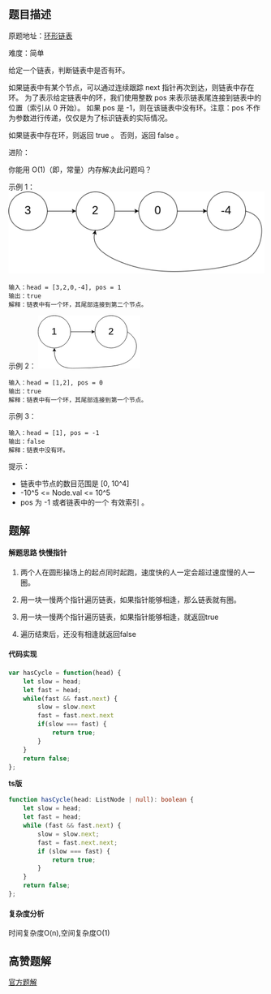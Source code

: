 ## 题目描述

原题地址：[环形链表](https://leetcode-cn.com/problems/linked-list-cycle/)

难度：简单

给定一个链表，判断链表中是否有环。

如果链表中有某个节点，可以通过连续跟踪 next 指针再次到达，则链表中存在环。 为了表示给定链表中的环，我们使用整数 pos 来表示链表尾连接到链表中的位置（索引从 0 开始）。 如果 pos 是 -1，则在该链表中没有环。注意：pos 不作为参数进行传递，仅仅是为了标识链表的实际情况。

如果链表中存在环，则返回 true 。 否则，返回 false 。

进阶：

你能用 O(1)（即，常量）内存解决此问题吗？

示例 1：
![](../img/circularlinkedlist.png)
```
输入：head = [3,2,0,-4], pos = 1
输出：true
解释：链表中有一个环，其尾部连接到第二个节点。
```

示例 2：
![](../img/circularlinkedlist_test2.png)
```
输入：head = [1,2], pos = 0
输出：true
解释：链表中有一个环，其尾部连接到第一个节点。
```

示例 3：
```
输入：head = [1], pos = -1
输出：false
解释：链表中没有环。
```

提示：
- 链表中节点的数目范围是 [0, 10^4]
- -10^5 <= Node.val <= 10^5
- pos 为 -1 或者链表中的一个 有效索引 。

## 题解
#### 解题思路 快慢指针

1. 两个人在圆形操场上的起点同时起跑，速度快的人一定会超过速度慢的人一圈。
2. 用一块一慢两个指针遍历链表，如果指针能够相逢，那么链表就有圈。

3. 用一块一慢两个指针遍历链表，如果指针能够相逢，就返回true
4. 遍历结束后，还没有相逢就返回false

#### 代码实现
```js
var hasCycle = function(head) {
    let slow = head;
    let fast = head;
    while(fast && fast.next) {
        slow = slow.next
        fast = fast.next.next
        if(slow === fast) {
            return true;
        }
    }
    return false;
};
```

**ts版**
```ts
function hasCycle(head: ListNode | null): boolean {
    let slow = head;
    let fast = head;
    while (fast && fast.next) {
        slow = slow.next;
        fast = fast.next.next;
        if (slow === fast) {
            return true;
        }
    }
    return false;
};
```

#### 复杂度分析
时间复杂度O(n),空间复杂度O(1)

## 高赞题解
[官方题解](https://leetcode-cn.com/problems/linked-list-cycle/solution/huan-xing-lian-biao-by-leetcode-solution/)  